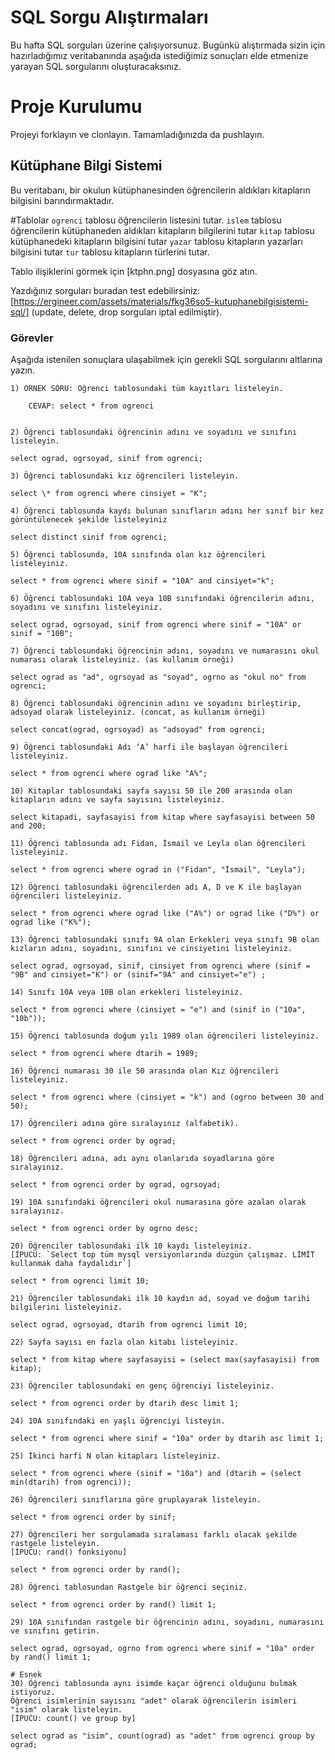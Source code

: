 # SQL Sorgu Alıştırmaları

Bu hafta SQL sorguları üzerine çalışıyorsunuz. Bugünkü alıştırmada sizin için hazırladığımız veritabanında aşağıda istediğimiz sonuçları elde etmenize yarayan SQL sorgularını oluşturacaksınız.

# Proje Kurulumu

Projeyi forklayın ve clonlayın. Tamamladığınızda da pushlayın.

## Kütüphane Bilgi Sistemi

Bu veritabanı, bir okulun kütüphanesinden öğrencilerin aldıkları kitapların bilgisini barındırmaktadır.

#Tablolar
`ogrenci` tablosu öğrencilerin listesini tutar.
`islem` tablosu öğrencilerin kütüphaneden aldıkları kitapların bilgilerini tutar
`kitap` tablosu kütüphanedeki kitapların bilgisini tutar
`yazar` tablosu kitapların yazarları bilgisini tutar
`tur` tablosu kitapların türlerini tutar.

Tablo ilişiklerini görmek için [ktphn.png] dosyasına göz atın.

Yazdığınız sorguları buradan test edebilirsiniz: [https://ergineer.com/assets/materials/fkg36so5-kutuphanebilgisistemi-sql/] (update, delete, drop sorguları iptal edilmiştir).

### Görevler

Aşağıda istenilen sonuçlara ulaşabilmek için gerekli SQL sorgularını altlarına yazın.

    1) ÖRNEK SORU: Öğrenci tablosundaki tüm kayıtları listeleyin.

    	CEVAP: select * from ogrenci


    2) Öğrenci tablosundaki öğrencinin adını ve soyadını ve sınıfını listeleyin.

    select ograd, ogrsoyad, sinif from ogrenci;

    3) Öğrenci tablosundaki kız öğrencileri listeleyin.

    select \* from ogrenci where cinsiyet = "K";

    4) Öğrenci tablosunda kaydı bulunan sınıfların adını her sınıf bir kez görüntülenecek şekilde listeleyiniz

    select distinct sinif from ogrenci;

    5) Öğrenci tablosunda, 10A sınıfında olan kız öğrencileri listeleyiniz.

    select * from ogrenci where sinif = "10A" and cinsiyet="k";

    6) Öğrenci tablosundaki 10A veya 10B sınıfındaki öğrencilerin adını, soyadını ve sınıfını listeleyiniz.

    select ograd, ogrsoyad, sinif from ogrenci where sinif = "10A" or sinif = "10B";

    7) Öğrenci tablosundaki öğrencinin adını, soyadını ve numarasını okul numarası olarak listeleyiniz. (as kullanım örneği)

    select ograd as "ad", ogrsoyad as "soyad", ogrno as "okul no" from ogrenci;

    8) Öğrenci tablosundaki öğrencinin adını ve soyadını birleştirip, adsoyad olarak listeleyiniz. (concat, as kullanım örneği)

    select concat(ograd, ogrsoyad) as "adsoyad" from ogrenci;

    9) Öğrenci tablosundaki Adı ‘A’ harfi ile başlayan öğrencileri listeleyiniz.

    select * from ogrenci where ograd like "A%";

    10) Kitaplar tablosundaki sayfa sayısı 50 ile 200 arasında olan kitapların adını ve sayfa sayısını listeleyiniz.

    select kitapadi, sayfasayisi from kitap where sayfasayisi between 50 and 200;

    11) Öğrenci tablosunda adı Fidan, İsmail ve Leyla olan öğrencileri listeleyiniz.

    select * from ogrenci where ograd in ("Fidan", "İsmail", "Leyla");

    12) Öğrenci tablosundaki öğrencilerden adı A, D ve K ile başlayan öğrencileri listeleyiniz.

    select * from ogrenci where ograd like ("A%") or ograd like ("D%") or ograd like ("K%");

    13) Öğrenci tablosundaki sınıfı 9A olan Erkekleri veya sınıfı 9B olan kızların adını, soyadını, sınıfını ve cinsiyetini listeleyiniz.

    select ograd, ogrsoyad, sinif, cinsiyet from ogrenci where (sinif = "9B" and cinsiyet="K") or (sinif="9A" and cinsiyet="e") ;

    14) Sınıfı 10A veya 10B olan erkekleri listeleyiniz.

    select * from ogrenci where (cinsiyet = "e") and (sinif in ("10a", "10b"));

    15) Öğrenci tablosunda doğum yılı 1989 olan öğrencileri listeleyiniz.

    select * from ogrenci where dtarih = 1989;

    16) Öğrenci numarası 30 ile 50 arasında olan Kız öğrencileri listeleyiniz.

    select * from ogrenci where (cinsiyet = "k") and (ogrno between 30 and 50);

    17) Öğrencileri adına göre sıralayınız (alfabetik).

    select * from ogrenci order by ograd;

    18) Öğrencileri adına, adı aynı olanlarıda soyadlarına göre sıralayınız.

    select * from ogrenci order by ograd, ogrsoyad;

    19) 10A sınıfındaki öğrencileri okul numarasına göre azalan olarak sıralayınız.

    select * from ogrenci order by ogrno desc;

    20) Öğrenciler tablosundaki ilk 10 kaydı listeleyiniz.
    [İPUCU: `Select top tüm mysql versiyonlarında düzgün çalışmaz. LİMİT kullanmak daha faydalıdır`]

    select * from ogrenci limit 10;

    21) Öğrenciler tablosundaki ilk 10 kaydın ad, soyad ve doğum tarihi bilgilerini listeleyiniz.

    select ograd, ogrsoyad, dtarih from ogrenci limit 10;

    22) Sayfa sayısı en fazla olan kitabı listeleyiniz.

    select * from kitap where sayfasayisi = (select max(sayfasayisi) from kitap);

    23) Öğrenciler tablosundaki en genç öğrenciyi listeleyiniz.

    select * from ogrenci order by dtarih desc limit 1;

    24) 10A sınıfındaki en yaşlı öğrenciyi listeyin.

    select * from ogrenci where sinif = "10a" order by dtarih asc limit 1;

    25) İkinci harfi N olan kitapları listeleyiniz.

    select * from ogrenci where (sinif = "10a") and (dtarih = (select min(dtarih) from ogrenci));

    26) Öğrencileri sınıflarına göre gruplayarak listeleyin.

    select * from ogrenci order by sinif;

    27) Öğrencileri her sorgulamada sıralaması farklı olacak şekilde rastgele listeleyin.
    [İPUCU: rand() fonksiyonu]

    select * from ogrenci order by rand();

    28) Öğrenci tablosundan Rastgele bir öğrenci seçiniz.

    select * from ogrenci order by rand() limit 1;

    29) 10A sınıfından rastgele bir öğrencinin adını, soyadını, numarasını ve sınıfını getirin.

    select ograd, ogrsoyad, ogrno from ogrenci where sinif = "10a" order by rand() limit 1;

    # Esnek
    30) Öğrenci tablosunda aynı isimde kaçar öğrenci olduğunu bulmak istiyoruz.
    Öğrenci isimlerinin sayısını "adet" olarak öğrencilerin isimleri "isim" olarak listeleyin.
    [İPUCU: count() ve group by]

    select ograd as "isim", count(ograd) as "adet" from ogrenci group by ograd;
